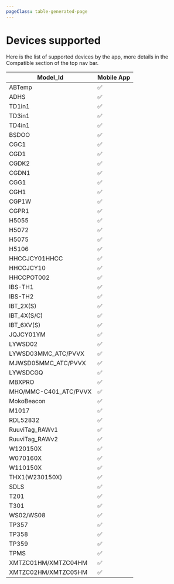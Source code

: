 ```yaml
---
pageClass: table-generated-page
---
```

# Devices supported

Here is the list of supported devices by the app, more details in the Compatible section of the top nav bar.

|Model_Id|Mobile App|
|-|-|
|ABTemp|✅|
|ADHS|✅|
|TD1in1|✅|
|TD3in1|✅|
|TD4in1|✅|
|BSDOO|✅|
|CGC1|✅|
|CGD1|✅|
|CGDK2|✅|
|CGDN1|✅|
|CGG1|✅|
|CGH1|✅|
|CGP1W|✅|
|CGPR1|✅|
|H5055|✅|
|H5072|✅|
|H5075|✅|
|H5106|✅|
|HHCCJCY01HHCC|✅|
|HHCCJCY10|✅|
|HHCCPOT002|✅|
|IBS-TH1|✅|
|IBS-TH2|✅|
|IBT_2X(S)|✅|
|IBT_4X(S/C)|✅|
|IBT_6XV(S)|✅|
|JQJCY01YM|✅|
|LYWSD02|✅|
|LYWSD03MMC_ATC/PVVX|✅|
|MJWSD05MMC_ATC/PVVX|✅|
|LYWSDCGQ|✅|
|MBXPRO|✅|
|MHO/MMC-C401_ATC/PVVX|✅|
|MokoBeacon|✅|
|M1017|✅|
|RDL52832|✅|
|RuuviTag_RAWv1|✅|
|RuuviTag_RAWv2|✅|
|W120150X|✅|
|W070160X|✅|
|W110150X|✅|
|THX1(W230150X)|✅|
|SDLS|✅|
|T201|✅|
|T301|✅|
|WS02/WS08|✅|
|TP357|✅|
|TP358|✅|
|TP359|✅|
|TPMS|✅|
|XMTZC01HM/XMTZC04HM|✅|
|XMTZC02HM/XMTZC05HM|✅|
